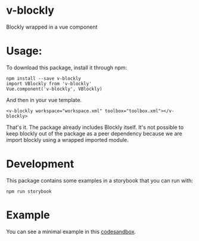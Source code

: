 # v-blockly
Blockly wrapped in a vue component


# Usage:

To download this package, install it through npm:

    npm install --save v-blockly
    import VBlockly from 'v-blockly'
    Vue.component('v-blockly', VBlockly)

And then in your vue template.

    <v-blockly workspace="workspace.xml" toolbox="toolbox.xml"></v-blockly>

That's it. The package already includes Blockly itself. It's not
possible to keep blockly out of the package as a peer dependency
because we are import blockly using a wrapped imported module.

# Development
This package contains some examples in a storybook that you can run with:

    npm run storybook

# Example
You can see a minimal example in this [codesandbox](https://codesandbox.io/s/v-blockly-demo-lp2h7).
